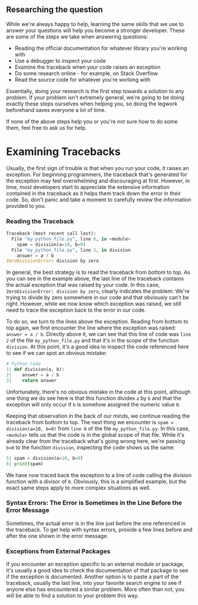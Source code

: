 ## Researching the question
While we're always happy to help, learning the same skills that we use to answer your questions will help you become a stronger developer. These are some of the steps we take when answering questions:

* Reading the official documentation for whatever library you're working with
* Use a debugger to inspect your code
* Examine the traceback when your code raises an exception
* Do some research online - for example, on Stack Overflow
* Read the source code for whatever you're working with

Essentially, doing your research is the first step towards a solution to any problem.
If your problem isn't extremely general, we're going to be doing exactly these steps ourselves when helping you, so doing the legwork beforehand saves everyone a lot of time.

If none of the above steps help you or you're not sure how to do some them, feel free to ask us for help.


# Examining Tracebacks

Usually, the first sign of trouble is that when you run your code, it raises an exception.
For beginning programmers, the traceback that's generated for the exception may feel overwhelming and discouraging at first.
However, in time, most developers start to appreciate the extensive information contained in the traceback as it helps them track down the error in their code.
So, don't panic and take a moment to carefully review the information provided to you.

### Reading the Traceback

```py
Traceback (most recent call last):
  File "my_python_file.py", line 6, in <module>
    spam = division(a=10, b=0)
  File "my_python_file.py", line 2, in division
    answer = a / b
ZeroDivisionError: division by zero
```

In general, the best strategy is to read the traceback from bottom to top.
As you can see in the example above, the last line of the traceback contains the actual exception that was raised by your code.
In this case, `ZeroDivisionError: division by zero`, clearly indicates the problem: We're trying to divide by zero somewhere in our code and that obviously can't be right.
However, while we now know which exception was raised, we still need to trace the exception back to the error in our code.

To do so, we turn to the lines above the exception.
Reading from bottom to top again, we first encounter the line where the exception was raised: `answer = a / b`.
Directly above it, we can see that this line of code was `line 2` of the file `my_python_file.py` and that it's in the scope of the function `division`.
At this point, it's a good idea to inspect the code referenced here to see if we can spot an obvious mistake:

```py
# Python Code
1| def division(a, b):
2|    answer = a / b
3|    return answer
```

Unfortunately, there's no obvious mistake in the code at this point, although one thing we do see here is that this function divides `a` by `b` and that the exception will only occur if `b` is somehow assigned the numeric value `0`.

Keeping that observation in the back of our minds, we continue reading the traceback from bottom to top. The next thing we encounter is `spam = division(a=10, b=0)` from `line 6` of the file `my_python_file.py`.
In this case, `<module>` tells us that the code is in the global scope of that file.
While it's already clear from the traceback what's going wrong here, we're passing `b=0` to the function `division`, inspecting the code shows us the same:

```python
5| spam = division(a=10, b=0)
6| print(spam)
```

We have now traced back the exception to a line of code calling the division function with a divisor of `0`.
Obviously, this is a simplified example, but the exact same steps apply to more complex situations as well.

### Syntax Errors: The Error is Sometimes in the Line Before the Error Message

Sometimes, the actual error is in the line just before the one referenced in the traceback. To get help with syntax errors, provide a few lines before and after the one shown in the error message.


### Exceptions from External Packages

If you encounter an exception specific to an external module or package, it's usually a good idea to check the documentation of that package to see if the exception is documented.
Another option is to paste a part of the traceback, usually the last line, into your favorite search engine to see if anyone else has encountered a similar problem.
More often than not, you will be able to find a solution to your problem this way.
